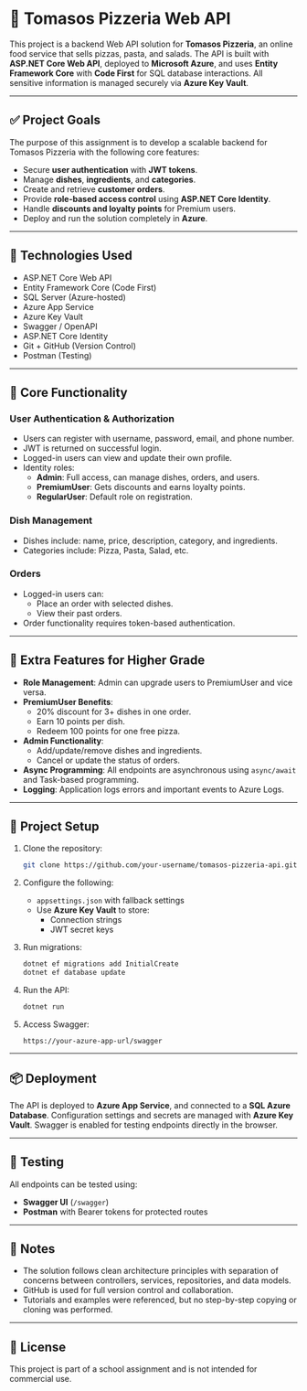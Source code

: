# 🍕 Tomasos Pizzeria Web API

This project is a backend Web API solution for **Tomasos Pizzeria**, an online food service that sells pizzas, pasta, and salads. The API is built with **ASP.NET Core Web API**, deployed to **Microsoft Azure**, and uses **Entity Framework Core** with **Code First** for SQL database interactions. All sensitive information is managed securely via **Azure Key Vault**.

---

## ✅ Project Goals

The purpose of this assignment is to develop a scalable backend for Tomasos Pizzeria with the following core features:

- Secure **user authentication** with **JWT tokens**.
- Manage **dishes**, **ingredients**, and **categories**.
- Create and retrieve **customer orders**.
- Provide **role-based access control** using **ASP.NET Core Identity**.
- Handle **discounts and loyalty points** for Premium users.
- Deploy and run the solution completely in **Azure**.

---

## 🚀 Technologies Used

- ASP.NET Core Web API
- Entity Framework Core (Code First)
- SQL Server (Azure-hosted)
- Azure App Service
- Azure Key Vault
- Swagger / OpenAPI
- ASP.NET Core Identity
- Git + GitHub (Version Control)
- Postman (Testing)

---

## 🔐 Core Functionality

### User Authentication & Authorization

- Users can register with username, password, email, and phone number.
- JWT is returned on successful login.
- Logged-in users can view and update their own profile.
- Identity roles:
  - **Admin**: Full access, can manage dishes, orders, and users.
  - **PremiumUser**: Gets discounts and earns loyalty points.
  - **RegularUser**: Default role on registration.

### Dish Management

- Dishes include: name, price, description, category, and ingredients.
- Categories include: Pizza, Pasta, Salad, etc.

### Orders

- Logged-in users can:
  - Place an order with selected dishes.
  - View their past orders.
- Order functionality requires token-based authentication.

---

## 🌟 Extra Features for Higher Grade

- **Role Management**: Admin can upgrade users to PremiumUser and vice versa.
- **PremiumUser Benefits**:
  - 20% discount for 3+ dishes in one order.
  - Earn 10 points per dish.
  - Redeem 100 points for one free pizza.
- **Admin Functionality**:
  - Add/update/remove dishes and ingredients.
  - Cancel or update the status of orders.
- **Async Programming**: All endpoints are asynchronous using `async/await` and Task-based programming.
- **Logging**: Application logs errors and important events to Azure Logs.

---

## 🧰 Project Setup

1. Clone the repository:
   ```bash
   git clone https://github.com/your-username/tomasos-pizzeria-api.git
   ```

2. Configure the following:
   - `appsettings.json` with fallback settings
   - Use **Azure Key Vault** to store:
     - Connection strings
     - JWT secret keys

3. Run migrations:
   ```bash
   dotnet ef migrations add InitialCreate
   dotnet ef database update
   ```

4. Run the API:
   ```bash
   dotnet run
   ```

5. Access Swagger:
   ```
   https://your-azure-app-url/swagger
   ```

---

## 📦 Deployment

The API is deployed to **Azure App Service**, and connected to a **SQL Azure Database**. Configuration settings and secrets are managed with **Azure Key Vault**. Swagger is enabled for testing endpoints directly in the browser.

---

## 🧪 Testing

All endpoints can be tested using:

- **Swagger UI** (`/swagger`)
- **Postman** with Bearer tokens for protected routes

---

## 📝 Notes

- The solution follows clean architecture principles with separation of concerns between controllers, services, repositories, and data models.
- GitHub is used for full version control and collaboration.
- Tutorials and examples were referenced, but no step-by-step copying or cloning was performed.

---

## 📄 License

This project is part of a school assignment and is not intended for commercial use.